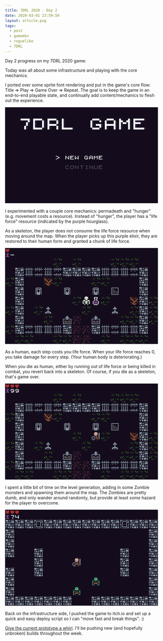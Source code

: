 ```yaml
---
title: 7DRL 2020 - Day 2
date: 2020-03-01 23:59:59
layout: article.pug
tags:
  - post
  - gamedev
  - roguelike
  - 7DRL
---
```


Day 2 progress on my 7DRL 2020 game:

Today was all about some infrastructure and playing with the core mechanics.

I ported over some sprite font rendering and put in the game's core flow: Title => Play => Game Over => Repeat. The goal is to keep the game in an end-to-end playable state, and continually add content/mechanics to flesh out the experience.

![Title](/media/images/7drl2020/title.png)

I experimented with a couple core mechanics: permadeath and "hunger" (e.g. movement costs a resource). Instead of "hunger", the player has a "life force" resource (indicated by the purple hourglass).

As a skeleton, the player does not consume the life force resource when moving around the map. When the player picks up this purple elixir, they are restored to their human form and granted a chunk of life force.

![Title](/media/images/7drl2020/cemetery2.png)

As a human, each step costs you life force. When your life force reaches 0, you take damage for every step. (Your human body is deteriorating.)

When you die as human, either by running out of life force or being killed in combat, you revert back into a skeleton. Of course, if you die as a skeleton, that's game over.

![Title](/media/images/7drl2020/cemetery3.png)

I spent a little bit of time on the level generation, adding in some Zombie monsters and spawning them around the map. The Zombies are pretty dumb, and only wander around randomly, but provide at least _some_ hazard for the player to overcome.

![Title](/media/images/7drl2020/crypt1.png)

Back on the infrastructure side, I pushed the game to itch.io and set up a quick and easy deploy script so I can "move fast and break things". :)

[Give the current prototype a whirl](https://gosub.itch.io/catacombs). I'll be pushing new (and hopefully unbroken) builds throughout the week.
